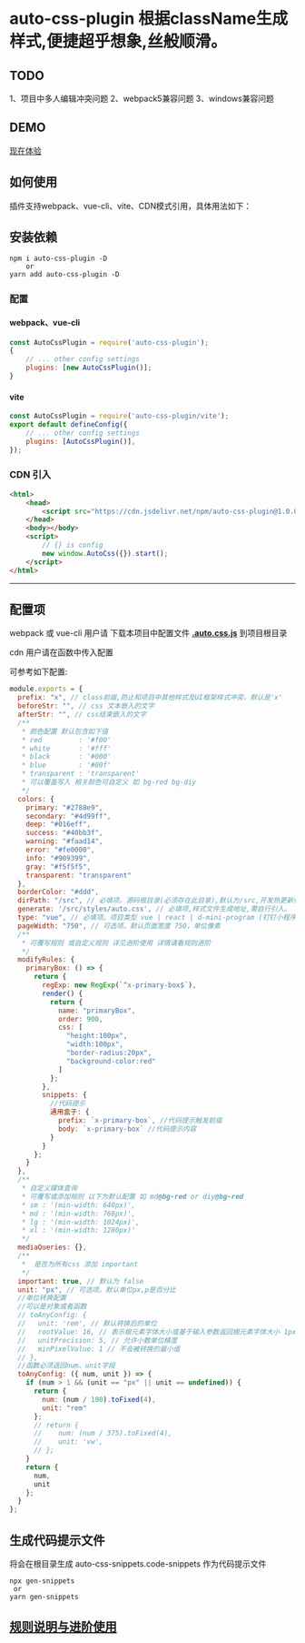 # auto-css-plugin 根据className生成样式,便捷超乎想象,丝般顺滑。

## TODO
1、项目中多人编辑冲突问题
2、webpack5兼容问题
3、windows兼容问题

## DEMO
[现在体验](https://zwq8299174.github.io/auto-css-plugin/)

## 如何使用

插件支持webpack、vue-cli、vite、CDN模式引用，具体用法如下：

## 安装依赖

```shell
npm i auto-css-plugin -D
    or
yarn add auto-css-plugin -D
```

### 配置
#### webpack、vue-cli

```javascript
const AutoCssPlugin = require('auto-css-plugin');
{
    // ... other config settings
    plugins: [new AutoCssPlugin()];
}
```

#### vite

```javascript
const AutoCssPlugin = require('auto-css-plugin/vite');
export default defineConfig({
    // ... other config settings
    plugins: [AutoCssPlugin()],
});
```

### CDN 引入

```html
<html>
    <head>
        <script src="https://cdn.jsdelivr.net/npm/auto-css-plugin@1.0.0/dist/script/auto-css.js"></script>
    </head>
    <body></body>
    <script>
        // {} is config
        new window.AutoCss({}).start();
    </script>
</html>
```

---

## 配置项

webpack 或 vue-cli 用户请 下载本项目中配置文件 **[.auto.css.js](./.auto.css.js)** 到项目根目录

cdn 用户请在函数中传入配置

可参考如下配置:
``` javascript
module.exports = {
  prefix: "x", // class前缀,防止和项目中其他样式及UI框架样式冲突，默认是'x'
  beforeStr: "", // css 文本嵌入的文字
  afterStr: "", // css结束嵌入的文字
  /**
   * 颜色配置 默认包含如下值
   * red         : '#f00'
   * white       : '#fff'
   * black       : '#000'
   * blue        : '#00f'
   * transparent : 'transparent'
   * 可以覆盖写入 相关颜色可自定义 如 bg-red bg-diy
   */
  colors: {
    primary: "#2788e9",
    secondary: "#4d99ff",
    deep: "#016eff",
    success: "#40bb3f",
    warning: "#faad14",
    error: "#fe0000",
    info: "#909399",
    gray: "#f5f5f5",
    transparent: "transparent"
  },
  borderColor: "#ddd",
  dirPath: "/src", // 必填项。源码根目录(必须存在此目录),默认为/src,开发热更新使用。
  generate: '/src/styles/auto.css', // 必填项,样式文件生成地址,需自行引入。
  type: "vue", // 必填项。项目类型 vue | react | d-mini-program (钉钉小程序) | wx-mini-program(微信小程序) | html
  pageWidth: "750", // 可选项。默认页面宽度 750，单位像素
  /**
   * 可覆写规则 或自定义规则 详见进阶使用 详情请看规则进阶
   */
  modifyRules: {
    primaryBox: () => {
      return {
        regExp: new RegExp(`^x-primary-box$`),
        render() {
          return {
            name: "primaryBox",
            order: 900,
            css: [
              "height:100px",
              "width:100px",
              "border-radius:20px",
              "background-color:red"
            ]
          };
        },
        snippets: {
          //代码提示
          通用盒子: {
            prefix: `x-primary-box`, //代码提示触发前缀
            body: `x-primary-box` //代码提示内容
          }
        }
      };
    }
  },
  /**
   * 自定义媒体查询
   * 可覆写或添加规则 以下为默认配置 如 md@bg-red or diy@bg-red
   * sm : '(min-width: 640px)',
   * md : '(min-width: 768px)',
   * lg : '(min-width: 1024px)',
   * xl : '(min-width: 1280px)'
   */
  mediaQueries: {},
  /**
   *  是否为所有css 添加 important
   */
  important: true, // 默认为 false
  unit: "px", // 可选项。默认单位px,p是百分比
  //单位转换配置
  //可以是对象或者函数
  // toAnyConfig: {
  //   unit: 'rem', // 默认转换后的单位
  //   rootValue: 16, // 表示根元素字体大小或基于输入参数返回根元素字体大小 1px -> 1/16rem
  //   unitPrecision: 5, // 允许小数单位精度
  //   minPixelValue: 1 // 不会被转换的最小值
  // },
  //函数必须返回num、unit字段
  toAnyConfig: ({ num, unit }) => {
    if (num > 1 && (unit == "px" || unit == undefined)) {
      return {
        num: (num / 100).toFixed(4),
        unit: "rem"
      };
      // return {
      // 	num: (num / 375).toFixed(4),
      // 	unit: 'vw',
      // };
    }
    return {
      num,
      unit
    };
  }
};
```

## 生成代码提示文件

将会在根目录生成 auto-css-snippets.code-snippets 作为代码提示文件

```
npx gen-snippets
 or
yarn gen-snippets
```


## [规则说明与进阶使用](./RULE.md)
